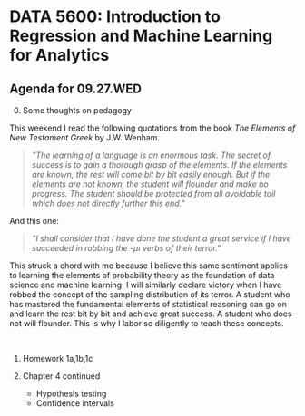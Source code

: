 # __DATA 5600: Introduction to Regression and Machine Learning for Analytics__

## __Agenda for 09.27.WED__

0. Some thoughts on pedagogy

This weekend I read the following quotations from the book _The Elements of New Testament Greek_ by J.W. Wenham.

> _"The learning of a language is an enormous task. The secret of success is to gain a thorough grasp of the elements.
> If the elements are known, the rest will come bit by bit easily enough. But if the elements are not known, the student will
> flounder and make no progress. The student should be protected from all avoidable toil which does not directly further this end."_ 

And this one:

> _"I shall consider that I have done the student a great service if I have succeeded in robbing the -$\mu\iota$ verbs of their terror."_ 

This struck a chord with me because I believe this same sentiment applies to learning the elements of probability theory as the foundation
of data science and machine learning. I will similarly declare victory when I have robbed the concept of the sampling distribution of its terror. 
A student who has mastered the fundamental elements of statistical reasoning can go on and learn the rest bit by bit and achieve great success. A
student who does not will flounder. This is why I labor so diligently to teach these concepts.

<br>

1. Homework 1a,1b,1c

2. Chapter 4 continued
	- Hypothesis testing
	- Confidence intervals
   
